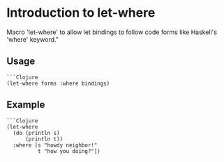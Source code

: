 # Introduction to let-where

Macro 'let-where' to allow let bindings to follow code forms like Haskell's
'where' keyword."

## Usage

    ```Clojure
    (let-where forms :where bindings)

## Example

    ```Clojure
    (let-where
      (do (println s)
          (println t))
      :where [s "howdy neighbor!"
              t "how you doing?"])
